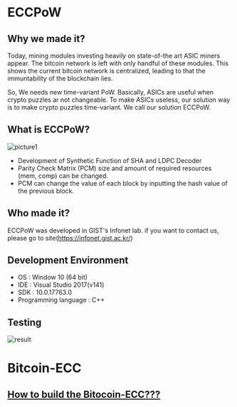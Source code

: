 # ECCPoW

## Why we made it?

Today, mining modules investing heavily on state-of-the art ASIC miners appear. The bitcoin network is left with only handful of these modules. This shows the current bitcoin network is centralized, leading to that the immuntability of the blockchain lies.

So, We needs new time-variant PoW. Basically, ASICs are useful when crypto puzzles ar not changeable. To make ASICs useless, our solution way is to make crypto puzzles time-variant. We call our solution ECCPoW.

## What is ECCPoW?

![picture1](https://user-images.githubusercontent.com/25213941/57541109-3f3a2600-7389-11e9-9bf4-5170ded0eeaa.jpg)

- Development of Synthetic Function of SHA and LDPC Decoder
- Parity Check Matrix (PCM) size and amount of required resources (mem, comp) can be changed.
- PCM can change the value of each block by inputting the hash value of the previous block.

## Who made it?

ECCPoW was developed in GIST's Infonet lab. if you want to contact us, please go to site(https://infonet.gist.ac.kr/)

## Development Environment

- OS : Window 10 (64 bit)
- IDE : Visual Studio 2017(v141)
- SDK : 10.0.17763.0
- Programming language : C++

## Testing

![result](https://user-images.githubusercontent.com/25213941/57542325-4c0c4900-738c-11e9-9dd4-48582f05ad42.jpg)

# Bitcoin-ECC
## [How to build the Bitocoin-ECC???](https://github.com/cryptoecc/bitcoin_ECC/blob/ecc-0.1.2/Build.md)
